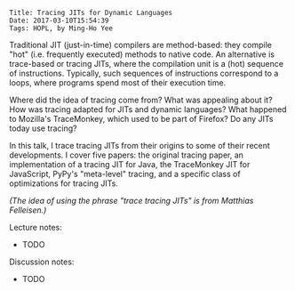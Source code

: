    Title: Tracing JITs for Dynamic Languages
    Date: 2017-03-10T15:54:39
    Tags: HOPL, by Ming-Ho Yee

<!-- more -->

Traditional JIT (just-in-time) compilers are method-based: they compile "hot"
(i.e. frequently executed) methods to native code. An alternative is trace-based
or tracing JITs, where the compilation unit is a (hot) sequence of instructions.
Typically, such sequences of instructions correspond to a loops, where programs
spend most of their execution time.

Where did the idea of tracing come from? What was appealing about it? How was
tracing adapted for JITs and dynamic languages? What happened to Mozilla's
TraceMonkey, which used to be part of Firefox? Do any JITs today use tracing?

In this talk, I trace tracing JITs from their origins to some of their recent
developments. I cover five papers: the original tracing paper, an implementation
of a tracing JIT for Java, the TraceMonkey JIT for JavaScript, PyPy's
"meta-level" tracing, and a specific class of optimizations for tracing JITs.

*(The idea of using the phrase "trace tracing JITs" is from Matthias
Felleisen.)*

Lecture notes:

  - TODO

Discussion notes:

  - TODO
